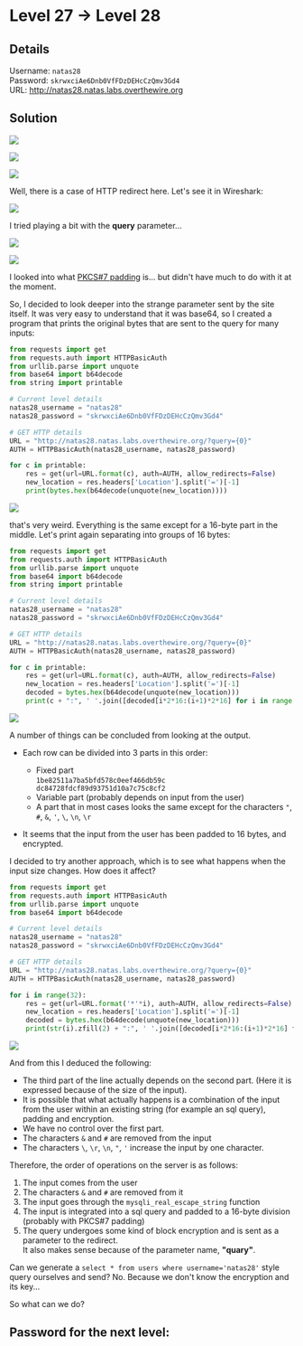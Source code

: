 # Level 27 → Level 28

## Details
Username: `natas28`<br />
Password: `skrwxciAe6Dnb0VfFDzDEHcCzQmv3Gd4`<br />
URL:      http://natas28.natas.labs.overthewire.org

## Solution
![](0.png)

![](1.png)

![](2.png)

Well, there is a case of HTTP redirect here. Let's see it in Wireshark:

![](3.png)

I tried playing a bit with the **query** parameter...

![](4.png)

![](5.png)

I looked into what [PKCS#7 padding](https://medium.com/asecuritysite-when-bob-met-alice/so-what-is-pkcs-7-daf8f4423fd1) is... but didn't have much to do with it at the moment.

So, I decided to look deeper into the strange parameter sent by the site itself. It was very easy to understand that it was base64, so I created a program that prints the original bytes that are sent to the query for many inputs:

```python
from requests import get
from requests.auth import HTTPBasicAuth
from urllib.parse import unquote
from base64 import b64decode
from string import printable

# Current level details
natas28_username = "natas28"
natas28_password = "skrwxciAe6Dnb0VfFDzDEHcCzQmv3Gd4"

# GET HTTP details
URL = "http://natas28.natas.labs.overthewire.org/?query={0}"
AUTH = HTTPBasicAuth(natas28_username, natas28_password)

for c in printable:
    res = get(url=URL.format(c), auth=AUTH, allow_redirects=False)
    new_location = res.headers['Location'].split('=')[-1]
    print(bytes.hex(b64decode(unquote(new_location))))
```

![](6.png)

that's very weird. Everything is the same except for a 16-byte part in the middle.
Let's print again separating into groups of 16 bytes:

```python
from requests import get
from requests.auth import HTTPBasicAuth
from urllib.parse import unquote
from base64 import b64decode
from string import printable

# Current level details
natas28_username = "natas28"
natas28_password = "skrwxciAe6Dnb0VfFDzDEHcCzQmv3Gd4"

# GET HTTP details
URL = "http://natas28.natas.labs.overthewire.org/?query={0}"
AUTH = HTTPBasicAuth(natas28_username, natas28_password)

for c in printable:
    res = get(url=URL.format(c), auth=AUTH, allow_redirects=False)
    new_location = res.headers['Location'].split('=')[-1]
    decoded = bytes.hex(b64decode(unquote(new_location)))
    print(c + ":", ' '.join([decoded[i*2*16:(i+1)*2*16] for i in range(len(decoded)//(2*16))]))
```

![](7.png)

A number of things can be concluded from looking at the output.
* Each row can be divided into 3 parts in this order:
    * Fixed part<br />
    `1be82511a7ba5bfd578c0eef466db59c dc84728fdcf89d93751d10a7c75c8cf2`
    * Variable part (probably depends on input from the user)
    * A part that in most cases looks the same except for the characters `"`, `#`, `&`, `'`, `\`, `\n`, `\r`

* It seems that the input from the user has been padded to 16 bytes, and encrypted.

I decided to try another approach, which is to see what happens when the input size changes. How does it affect?

```python
from requests import get
from requests.auth import HTTPBasicAuth
from urllib.parse import unquote
from base64 import b64decode

# Current level details
natas28_username = "natas28"
natas28_password = "skrwxciAe6Dnb0VfFDzDEHcCzQmv3Gd4"

# GET HTTP details
URL = "http://natas28.natas.labs.overthewire.org/?query={0}"
AUTH = HTTPBasicAuth(natas28_username, natas28_password)

for i in range(32):
    res = get(url=URL.format('*'*i), auth=AUTH, allow_redirects=False)
    new_location = res.headers['Location'].split('=')[-1]
    decoded = bytes.hex(b64decode(unquote(new_location)))
    print(str(i).zfill(2) + ":", ' '.join([decoded[i*2*16:(i+1)*2*16] for i in range(len(decoded)//(2*16))]))
```

![](8.png)

And from this I deduced the following:
* The third part of the line actually depends on the second part. (Here it is expressed because of the size of the input).
* It is possible that what actually happens is a combination of the input from the user within an existing string (for example an sql query), padding and encryption.
* We have no control over the first part.
* The characters `&` and `#` are removed from the input
* The characters `\`, `\r`, `\n`, `"`, `'` increase the input by one character.

Therefore, the order of operations on the server is as follows:
1. The input comes from the user
2. The characters `&` and `#` are removed from it
3. The input goes through the `mysqli_real_escape_string` function
4. The input is integrated into a sql query and padded to a 16-byte division (probably with PKCS#7 padding)
5. The query undergoes some kind of block encryption and is sent as a parameter to the redirect.<br />
It also makes sense because of the parameter name, **"quary"**.

Can we generate a `select * from users where username='natas28'` style query ourselves and send? No. Because we don't know the encryption and its key...

So what can we do?

## Password for the next level:
```

```
